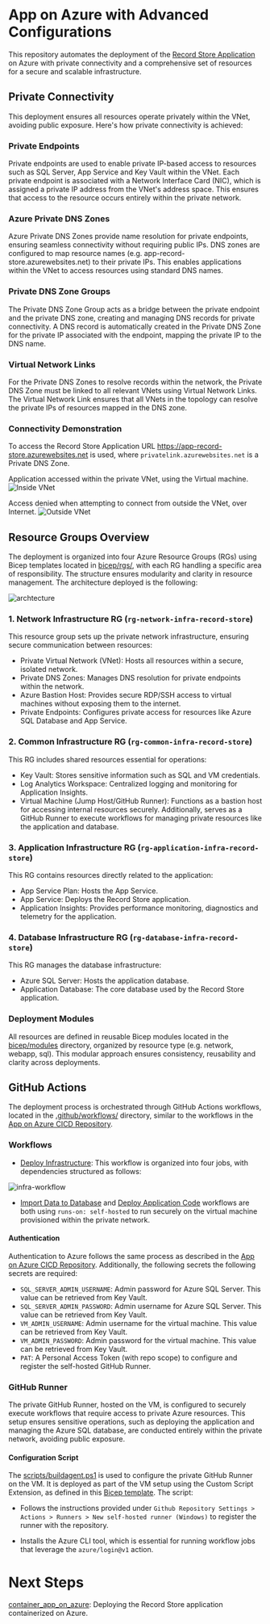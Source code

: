 # App on Azure with Advanced Configurations

This repository automates the deployment of the [Record Store Application](https://github.com/MaryKroustali/record_store_app) on Azure with private connectivity and a comprehensive set of resources for a secure and scalable infrastructure.

## Private Connectivity
This deployment ensures all resources operate privately within the VNet, avoiding public exposure. Here's how private connectivity is achieved:

### Private Endpoints

Private endpoints are used to enable private IP-based access to resources such as SQL Server, App Service and Key Vault within the VNet. Each private endpoint is associated with a Network Interface Card (NIC), which is assigned a private IP address from the VNet's address space. This ensures that access to the resource occurs entirely within the private network.

### Azure Private DNS Zones

Azure Private DNS Zones provide name resolution for private endpoints, ensuring seamless connectivity without requiring public IPs. DNS zones are configured to map resource names (e.g. app-record-store.azurewebsites.net) to their private IPs.
This enables applications within the VNet to access resources using standard DNS names.

### Private DNS Zone Groups

The Private DNS Zone Group acts as a bridge between the private endpoint and the private DNS zone, creating and managing DNS records for private connectivity. A DNS record is automatically created in the Private DNS Zone for the private IP associated with the endpoint, mapping the private IP to the DNS name.

### Virtual Network Links

For the Private DNS Zones to resolve records within the network, the Private DNS Zone must be linked to all relevant VNets using Virtual Network Links. The Virtual Network Link ensures that all VNets in the topology can resolve the private IPs of resources mapped in the DNS zone.

### Connectivity Demonstration

To access the Record Store Application URL https://app-record-store.azurewebsites.net is used, where `privatelink.azurewebsites.net` is a Private DNS Zone.

Application accessed within the private VNet, using the Virtual machine.
![Inside VNet](./images/app-internal.png)

Access denied when attempting to connect from outside the VNet, over Internet.
![Outside VNet](./images/app-external.png)


## Resource Groups Overview

The deployment is organized into four Azure Resource Groups (RGs) using Bicep templates located in [bicep/rgs/](./bicep/rgs/), with each RG handling a specific area of responsibility. The structure ensures modularity and clarity in resource management. The architecture deployed is the following:

![archtecture](./images/architecture.jpg)

### 1. Network Infrastructure RG (`rg-network-infra-record-store`)

This resource group sets up the private network infrastructure, ensuring secure communication between resources:

- Private Virtual Network (VNet): Hosts all resources within a secure, isolated network.
- Private DNS Zones: Manages DNS resolution for private endpoints within the network.
- Azure Bastion Host: Provides secure RDP/SSH access to virtual machines without exposing them to the internet.
- Private Endpoints: Configures private access for resources like Azure SQL Database and App Service.

### 2. Common Infrastructure RG (`rg-common-infra-record-store`)

This RG includes shared resources essential for operations:

- Key Vault: Stores sensitive information such as SQL and VM credentials.
- Log Analytics Workspace: Centralized logging and monitoring for Application Insights.
- Virtual Machine (Jump Host/GitHub Runner): Functions as a bastion host for accessing internal resources securely. Additionally, serves as a GitHub Runner to execute workflows for managing private resources like the application and database.

### 3. Application Infrastructure RG (`rg-application-infra-record-store`)

This RG contains resources directly related to the application:

- App Service Plan: Hosts the App Service.
- App Service: Deploys the Record Store application.
- Application Insights: Provides performance monitoring, diagnostics and telemetry for the application.

### 4. Database Infrastructure RG (`rg-database-infra-record-store`)

This RG manages the database infrastructure:

- Azure SQL Server: Hosts the application database.
- Application Database: The core database used by the Record Store application.

### Deployment Modules

All resources are defined in reusable Bicep modules located in the [bicep/modules](./bicep/modules/) directory, organized by resource type (e.g. network, webapp, sql). This modular approach ensures consistency, reusability and clarity across deployments.

## GitHub Actions
The deployment process is orchestrated through GitHub Actions workflows, located in the [.github/workflows/](./.github/workflows/) directory, similar to the workflows in the [App on Azure CICD Repository](https://github.com/MaryKroustali/app_on_azure_cicd).

### Workflows

- [Deploy Infrastructure](.github/workflows/deploy_infra.yaml): This workflow is organized into four jobs, with dependencies structured as follows:

![infra-workflow](./images/infra-workflow-jobs.png)

- [Import Data to Database](.github/workflows/import_db_data.yaml) and [Deploy Application Code](.github/workflows/deploy_app_code.yaml) workflows are both using `runs-on: self-hosted` to run securely on the virtual machine provisioned within the private network.

#### Authentication

Authentication to Azure follows the same process as described in the [App on Azure CICD Repository](https://github.com/MaryKroustali/app_on_azure_cicd). Additionally, the following secrets the following secrets are required:

- `SQL_SERVER_ADMIN_USERNAME`: Admin password for Azure SQL Server. This value can be retrieved from Key Vault.
- `SQL_SERVER_ADMIN_PASSWORD`: Admin username for Azure SQL Server. This value can be retrieved from Key Vault.
- `VM_ADMIN_USERNAME`: Admin username for the virtual machine. This value can be retrieved from Key Vault.
- `VM_ADMIN_PASSWORD`: Admin password for the virtual machine. This value can be retrieved from Key Vault.
- `PAT`: A Personal Access Token (with repo scope) to configure and register the self-hosted GitHub Runner.

### GitHub Runner

The private GitHub Runner, hosted on the VM, is configured to securely execute workflows that require access to private Azure resources. This setup ensures sensitive operations, such as deploying the application and managing the Azure SQL database, are conducted entirely within the private network, avoiding public exposure.

#### Configuration Script

The [scripts/buildagent.ps1](./scripts/buildagent.ps1) is used to configure the private GitHub Runner on the VM. It is deployed as part of the VM setup using the Custom Script Extension, as defined in this [Bicep template](./bicep/modules/vm/windows.bicep). The script:

- Follows the instructions provided under `Github Repository Settings > Actions > Runners > New self-hosted runner (Windows)` to register the runner with the repository.

- Installs the Azure CLI tool, which is essential for running workflow jobs that leverage the `azure/login@v1` action.

# Next Steps
[container_app_on_azure](https://github.com/MaryKroustali/container_app_on_azure): Deploying the Record Store application containerized on Azure.
